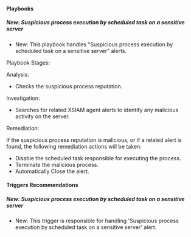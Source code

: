 #### Playbooks

##### New: Suspicious process execution by scheduled task on a sensitive server

- New: This playbook handles "Suspicious process execution by scheduled task on a sensitive server" alerts.

Playbook Stages:

Analysis:

- Checks the suspicious process reputation.

Investigation:

- Searches for related XSIAM agent alerts to identify any malicious activity on the server.

Remediation:

If the suspicious process reputation is malicious, or if a related alert is found, the following remediation actions will be taken:

- Disable the scheduled task responsible for executing the process.
- Terminate the malicious process.
- Automatically Close the alert.

#### Triggers Recommendations

##### New: Suspicious process execution by scheduled task on a sensitive server

- New: This trigger is responsible for handling 'Suspicious process execution by scheduled task on a sensitive server' alert.